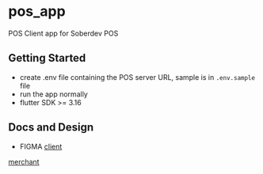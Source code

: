 # pos_app

POS Client app for Soberdev POS

## Getting Started

- create .env file containing the POS server URL, sample is in `.env.sample` file
- run the app normally
- flutter SDK >= 3.16

## Docs and Design

- FIGMA
 [client](https://www.figma.com/file/MTjGrtxsUzsPRM4J7OvaU8/menu-barcode?type=design&node-id=0-1&mode=design&t=JNnr3xjtyAeMzqQA-0)

 [merchant](https://www.figma.com/file/CRQp5s9AqrCdLBHzrq8Sr6/merchant-app?type=design&mode=design&t=JNnr3xjtyAeMzqQA-0)
